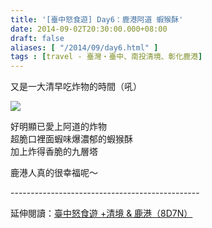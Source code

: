 ```yaml
---
title: '[臺中怒食遊] Day6：鹿港阿道 蝦猴酥'
date: 2014-09-02T20:30:00.000+08:00
draft: false
aliases: [ "/2014/09/day6.html" ]
tags : [travel - 臺灣・臺中、南投清境、彰化鹿港]
---
```


又是一大清早吃炸物的時間（吼）  

[![](https://2.bp.blogspot.com/-6QfO06UxPTI/XExLPCJ6nFI/AAAAAAAAGws/HwNV19i_x00UWRVuf8ShtSXZznKwINrfQCLcBGAs/s640/15087754061_b60a151b06_z.jpg)](https://2.bp.blogspot.com/-6QfO06UxPTI/XExLPCJ6nFI/AAAAAAAAGws/HwNV19i_x00UWRVuf8ShtSXZznKwINrfQCLcBGAs/s1600/15087754061_b60a151b06_z.jpg)

好明顯已愛上阿道的炸物  
超脆口裡面蝦味爆濃郁的蝦猴酥  
加上炸得香脆的九層塔  
  
鹿港人真的很幸福呢～  
  
\-----------------------------------------------  
  
延伸閱讀：[臺中怒食遊 +清境 & 鹿港（8D7N）](http://www.hidie.net/2014/09/8d7n.html)
